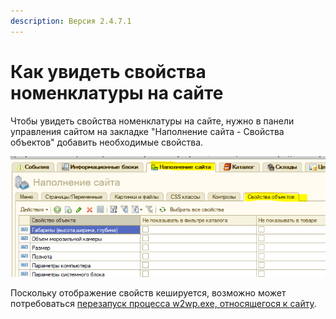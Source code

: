 ```yaml
---
description: Версия 2.4.7.1
---
```


# Как увидеть свойства номенклатуры на сайте

Чтобы увидеть свойства номенклатуры на сайте, нужно в панели управления сайтом на закладке "Наполнение сайта - Свойства объектов" добавить необходимые свойства.

![](../.gitbook/assets/image%20%2815%29.png)

Поскольку отображение свойств кешируется, возможно может потребоваться [перезапуск процесса w2wp.exe, относящегося к сайту](kak-perezapustit-process-w3wp.md).

